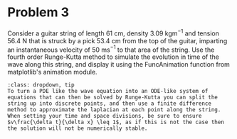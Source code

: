 # Problem 3

Consider a guitar string of length 61 cm, density 3.09 kgm$^{-1}$ and tension 56.4 N that is struck by a pick 53.4 cm from the top of the guitar, imparting an instantaneous velocity of 50 ms$^{-1}$ to that area of the string. Use the fourth order Runge-Kutta method to simulate the evolution in time of the wave along this string, and display it using the FuncAnimation function from matplotlib's animation module. 

```{admonition} Hint
:class: dropdown, tip
To turn a PDE like the wave equation into an ODE-like system of equations that can then be solved by Runge-Kutta you can split the string up into discrete points, and then use a finite difference method to approximate the laplacian at each point along the string. When setting your time and space divisions, be sure to ensure $v\frac{\delta t}{\delta x} \leq 1$, as if this is not the case then the solution will not be numerically stable.
```